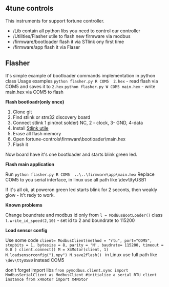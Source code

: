 
## 4tune controls 
This instruments for support fortune controller.

 - /Lib contain all python libs you need to control our controller
 - /Utilities/Flasher utile to flash new firmware via modbus
 - /firmware/bootloader flash it via STlink ony first time
 - /firmware/app flash it via Flaser


## Flasher
It's simple example of bootloader commands implementation in python class 
Usage examples 
`python flasher.py R COM5  2.hex` - read flash via COM5 and saves it to `2.hex`
`python flasher.py W COM5 main.hex` - write main.hex via COM5 to flash


**Flash bootloadr(only once)**
 1. Clone git
 2. Find stlink or stm32 discovery board
 3. Connect stlink 1 pin(not solder) NC, 2 - clock, 3- GND, 4-data
 4. Install [Stlink utile](https://www.st.com/en/development-tools/stsw-link004.html)
 5. Erase all flash memory
 6. Open fortune-controls\firmware\bootloader\main.hex
 7. Flash it
 
Now board have it's one bootloader and starts blink green led.

**Flash main application**

Run `python flasher.py R COM5  ..\..\firmware\app\main.hex` 
Replace COM5 to you serial interface, in linux use all path like \dev\ttyUSB1

If it's all ok, at poweron green led starts blink for 2 seconts, then weakly glow - It't redy to work.

**Known problems**

Change boundrate and modbus id only from `l = ModBusBootLoader()` class
`l.write_id_speed(2,10)` - set id to 2 and boundrate to 115200

**Load sensor config**

Use some code 
`client= ModbusClient(method = "rtu", port="COM5", stopbits = 1,
                     bytesize = 8, parity = 'N', baudrate= 115200,
                     timeout = 0.8 )
client.connect()
M = X4Motor(client, 1)
M.loadsensorconfig("1.npy")
M.save2flash()
`
in Linux use full path like `\dev\ttyUSB0` instead COM5

don't forget import libs
`
from pymodbus.client.sync import ModbusSerialClient as ModbusClient #initialize a serial RTU client instance
from x4motor import X4Motor
`